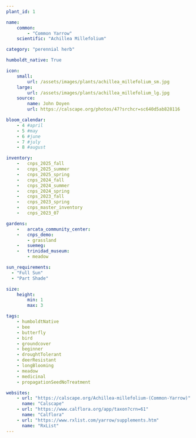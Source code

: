 ```yaml
---
plant_id: 1

name: 
    common: 
        - "Common Yarrow"
    scientific: "Achillea Millefolium"

category: "perennial herb"

humboldt_native: True

icon: 
    small: 
        url: /assets/images/plants/achillea_millefolium_sm.jpg 
    large: 
        url: /assets/images/plants/achillea_millefolium_lg.jpg 
    source: 
        name: John Doyen
        url: https://calscape.org/photos/47?srchcr=sc640d5ab828116 

bloom_calendar: 
    - 4 #april
    - 5 #may
    - 6 #june
    - 7 #july
    - 8 #august

inventory: 
    -   cnps_2025_fall
    -   cnps_2025_summer
    -   cnps_2025_spring
    -   cnps_2024_fall
    -   cnps_2024_summer
    -   cnps_2024_spring
    -   cnps_2023_fall
    -   cnps_2023_spring
    -   cnps_master_inventory
    -   cnps_2023_07 

gardens:  
    -   arcata_community_center:
    -   cnps_demo:
        - grassland
    -   suemeg:
    -   trinidad_museum:
        - meadow

sun_requirements:
  - "Full Sun"
  - "Part Shade"

size:
    height: 
        min: 1
        max: 3

tags: 
    - humboldtNative
    - bee
    - butterfly
    - bird
    - groundcover
    - beginner
    - droughtTolerant
    - deerResistant
    - longBlooming
    - meadow
    - medicinal
    - propagationSeedNoTreatment

websites:
    - url: "https://calscape.org/Achillea-millefolium-(Common-Yarrow)"
      name: "Calscape"
    - url: "https://www.calflora.org/app/taxon?crn=61"
      name: "Calflora"
    - url: "https://www.rxlist.com/yarrow/supplements.htm"
      name: "RxList"
---
```

